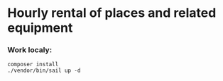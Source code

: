 # Hourly rental of places and related equipment

### Work localy:
```
composer install
./vendor/bin/sail up -d

```
